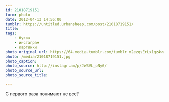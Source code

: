 ```yaml
---
id: 21018719151
form: photo
date: 2012-04-13 14:56:00
tumblr: https://untitled.urbansheep.com/post/21018719151/
title:
tags:
    - буквы
    - инстаграм
    - картинки
photo_original_url: https://64.media.tumblr.com/tumblr_m2ezqsErLx1qz4wzio1_640.jpg
photo: /media/21018719151.jpg
photo_caption: 
photo_source: http://instagr.am/p/JW3VL_oNy6/
photo_source_url:
photo_source_title:

---
```


<p>С первого раза понимают не все?</p>
